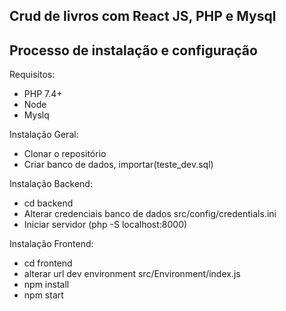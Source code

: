 ## Crud de livros com React JS, PHP e Mysql

## Processo de instalação e configuração

Requisitos:
- PHP 7.4+
- Node
- Myslq


Instalação Geral:
- Clonar o repositório
- Criar banco de dados, importar(teste_dev.sql)

Instalação Backend:
- cd backend
- Alterar credenciais banco de dados src/config/credentials.ini
- Iniciar servidor (php -S localhost:8000)

Instalação Frontend:
- cd frontend
- alterar url dev environment src/Environment/index.js
- npm install
- npm start

